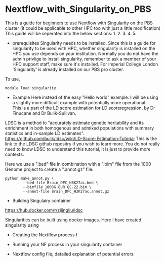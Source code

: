 # Nextflow_with_Singularity_on_PBS
This is a guide for beginners to use Nextflow with Singularity on the PBS cluster (it could be applicable to other HPC too with just a little modification)
This guide will be seperated into the below sections:
1. 
2.
3.
4. 
5. 


- prerequisites 
Singularity needs to be installed.
Since this is a guide for singularity to be used with HPC, whether singularity is installed on the HPC you use depends on your institution. 
Normally you do not have the admin privlige to install singularity, remember to ask a member of your HPC support staff, make sure it's installed. 
For Imperial College London 'Singularity' is already installed on our PBS pro cluster. 

To use, 

```
module load singularity
``` 


- Example
Here instead of the easy "Hello world" example. I will be using a slightly more difficult example with potentially more operational.  
This is a part of the LD score estimation for LD scoreregression, by Dr Finucane and Dr Bulik-Sullivan. 

LDSC is a method to "accurately estimate genetic heritability and its enrichment in both homogenous and admixed populations with summary statistics 
and in-sample LD estimates". 
https://github.com/bulik/ldsc/wiki/LD-Score-Estimation-Tutorial
This is the link to the LDSC github repositry if you wish to learn more. You do not really need to know LDSC to understand this tutorial, it is just to provide more contexts. 

Here we use a ".bed" file in combination with a ".bim" file from the 1000 Genome project to create a ".annot.gz" file. 
```
python make_annot.py \
		--bed-file Brain_DPC_H3K27ac.bed \
		--bimfile 1000G.EUR.QC.22.bim \
		--annot-file Brain_DPC_H3K27ac.annot.gz  
```




- Building Singulairy container 

https://hub.docker.com/r/zijingliu/ldsc 

Singularities can be built using docker images. Here I have created singularity using 

- Creating the Nextflow process 
f


- Running your NF process in your singularity container 

- Nextflow config file, detailed explanation of potential errors 


